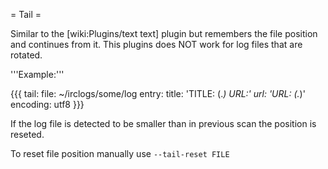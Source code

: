 = Tail =

Similar to the [wiki:Plugins/text text] plugin but remembers the file position and continues from it. This plugins does NOT work for log files that are rotated.

'''Example:'''

{{{
tail:
  file: ~/irclogs/some/log
  entry:
    title: 'TITLE: (.*) URL:'
    url: 'URL: (.*)'
  encoding: utf8
}}}

If the log file is detected to be smaller than in previous scan the position is reseted.

To reset file position manually use `--tail-reset FILE`